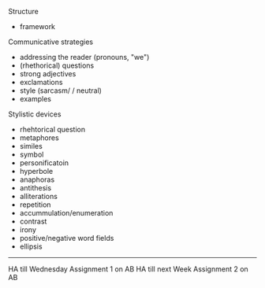 Structure

- framework

Communicative strategies

- addressing the reader (pronouns, "we")
- (rhethorical) questions
- strong adjectives
- exclamations
- style (sarcasm/  / neutral)
- examples

Stylistic devices

- rhehtorical question
- metaphores
- similes
- symbol
- personificatoin
- hyperbole
- anaphoras
- antithesis
- alliterations
- repetition
- accummulation/enumeration
- contrast
- irony
- positive/negative word fields
- ellipsis

---

HA till Wednesday Assignment 1 on AB
HA till next Week Assignment 2 on AB